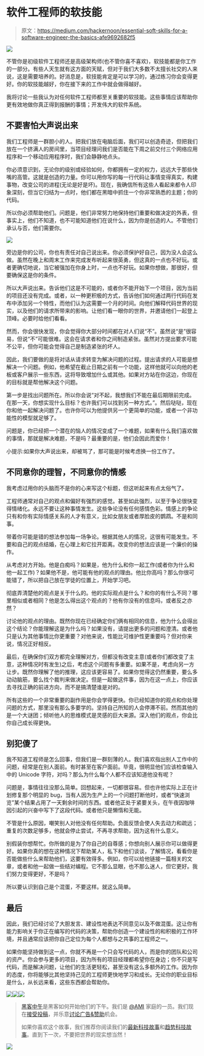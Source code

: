 # 软件工程师的软技能

> 原文：<https://medium.com/hackernoon/essential-soft-skills-for-a-software-engineer-the-basics-afe9692682f5>

![](img/0074aba470596a6481281d04015e713d.png)

不管你是初级软件工程师还是高级架构师(也不管你喜不喜欢)，软技能都是你工作的一部分。有些人天生就有这方面的天赋，但对于我们大多数不太擅长社交的人来说，这是需要培养的。好消息是，软技能肯定是可以学习的，通过练习你会变得更好。你的软技能越好，你在接下来的工作中就会做得越好。

我将讨论一些我认为对任何软件工程师都至关重要的软技能。这些事情应该帮助你更有效地做你真正得到报酬的事情；开发伟大的软件系统。

## 不要害怕大声说出来

我们工程师是一群胆小的人。把我们放在电脑后面，我们可以创造奇迹，但把我们放在一个挤满人的房间里，当项目经理问我们是否能在下周之前交付三个网络应用程序和一个移动应用程序时，我们会静静地点头。

你必须意识到，无论你的级别或经验如何，你都拥有一定的权力，远远大于那些快嘴的高管。这就是创造的力量。你可以用你写的每一行代码让事情变得真实，构建事物，改变公司的进程(无论是好是坏)。现在，我确信所有这些人看起来都令人印象深刻，但当它归结为一点时，他们都在黑暗中抓住一个你非常熟悉的主题；你的代码。

所以你必须帮助他们。问题是，他们非常努力地保持他们重要和做决定的外表，但事实上，他们不知道，也不可能知道他们在说什么，因为你是创造的人。不管他们承认与否，他们需要你。

![](img/143417df04d6f2b3f4dee6f9cf2ab87f.png)

旁边是你的公司，你也有责任对自己说出来。你必须保护好自己，因为没人会这么做。虽然在晚上和周末工作来完成发布听起来很英勇，但这真的一点也不好玩。或者更确切地说，当它被强加在你身上时，一点也不好玩。如果你想做，那很好，但要确保这是你的条件。

所以大声说出来。告诉他们这是不可能的，或者你不能开始下一个项目，因为当前的项目还没有完成。或者，以一种更积极的方式，告诉他们如何通过两行代码在发布中添加另一个特性，而他们认为这需要一个月的时间。向他们解释代码世界的现实，以及他们的请求所带来的影响。让他们看一眼你的世界，并邀请他们一起登上顶峰。必要时给他们看看。

然而，你会很快发现，你会觉得你大部分时间都在对人们说“不”。虽然说“是”很容易，但说“不”可能很难。这会在请求者和你之间制造紧张。虽然对方提出要求可能不公平，但你可能会觉得自己是制造紧张的坏人。

因此，我们要做的是将对话从请求转变为解决问题的过程。提出请求的人可能是想解决一个问题。例如，他希望在截止日期之前有一个功能，这样他就可以向他的老板或客户展示一些东西，这将导致增加什么或其他。如果对方站在你这边，你现在的目标就是帮他解决这个问题。

第一步是找出问题所在。所以你会说“对不起，我想我们不能在最后期限前完成。在那一天，你想实现什么目标？也许我们可以找到另一种方式。”。然后哒哒，现在你和他一起解决问题了。也许你可以为他提供另一个更简单的功能，或者一个非功能性的模型就足够了。

问题是，你已经把一个潜在的恼人的情况变成了一个难题，如果有什么我们喜欢做的事情，那就是解决难题，不是吗？最重要的是，他们会因此而爱你！

小提示:如果你大声说出来，却被骂了，那可能是时候考虑换一份工作了。

## 不同意你的理智，不同意你的情感

我考虑过用你的头脑而不是你的心来写这个标题，但这听起来有点太俗气了。

工程师通常对自己的观点和偏好有强烈的感觉。甚至如此强烈，以至于争论很快变得情绪化。永远不要让这种事情发生。这些争论没有任何感情色彩。情感上的争论只有和你有实际情感关系的人才有意义，比如女朋友或者厚脸皮的鹦鹉。不是和同事。

带着你可能是错的想法参加每一场争论。根据其他人的情况，这很有可能发生。不要和自己的观点结婚，在心理上和它拉开距离。改变你的想法应该是一个廉价的操作。

从考虑对方开始。他是白痴吗？如果是，他为什么和你一起工作(或者你为什么和他一起工作)？如果他不是，他可能有他的观点的理由。他比你高吗？那么你很可能错了，所以把自己放在学徒的位置上，开始学习吧。

彻底弄清楚他的观点是关于什么的。他的实际观点是什么？和你的有什么不同？哪里相似或者相同？他是怎么得出这个观点的？他有你没有的信息吗，或者反之亦然？

讨论他的观点的理由。既然你现在已经确定你们俩有相同的信息，他为什么会得出这个结论？你能理解这是为什么吗？如果没有，请提出更多的问题和澄清。或者他只是认为其他事情比你更重要？对他来说，性能比可维护性更重要吗？但对你来说，情况正好相反。

最后，在确保你们双方都完全理解对方，但都没有改变主意(或者你们都改变了主意，这种情况时有发生)之后，考虑这个问题有多重要。如果不是，考虑向另一方让步。既然你理解了他的推理，这应该更容易了。如果你觉得这仍然重要，要么多动动脑筋，要么找个裁判来做决定。但是一起做这件事，因为在这一点上，你应该去寻找正确的前进方向，而不是搞清楚谁是对的。

所有这些的一个非常重要的副作用是你会学得更快。你已经知道你的观点和你处理问题的方式，那里没有那么多要学的。坚持自己所知的人会停滞不前。然而其他的是一个大谜团；倾听他人的思维模式是灵感的巨大来源。深入他们的观点，你会比你自己成长得更快。

## 别犯傻了

我不知道工程师是怎么回事，但我们是一群刻薄的人。我们喜欢指出别人工作中的问题，经常是在别人面前。有时甚至在客户面前。毕竟，很明显他们应该检查输入中的 Unicode 字符，对吗？那么为什么每个人都不应该知道他没有呢？

问题是，事情往往没那么简单。回想起来，一切都很容易。但也许他实际上正在计划修复那个明显的 bug，当有人因为生产上的一个问题打断他时，或者“快速浏览”某个结果占用了一天剩余时间的东西。或者他正处于紧要关头，在午夜因咖啡因引起的兴奋中写下了这段代码。或者他只是懒惰和无能。

不管是什么原因，嘲笑别人对他没有任何帮助。负面反馈会使人失去动力和疏远；重复的次数足够多，他就会停止尝试，不再寻求帮助，因为这有什么意义。

别假装你想帮忙。你所做的是为了你自己的自尊感；你想向别人展示你可以做得更好。如果你真的想在这种情况下帮助某人，私下和他们谈谈，了解情况，看看你是否能做些什么来帮助他们，这要有效得多。例如，你可以给他链接一篇相关的文章，或者和他一起做一些结对编程。它不那么显眼，也不那么迷人，但它更好。我们努力变得更好，不是吗？

所以要认识到自己是个混蛋，不要这样。就这么简单。

## 最后

因此，我们已经讨论了大胆发言、建设性地表达不同意见以及不做混蛋。这让你有能力影响关于你正在编写的代码的决策，帮助你创造一个建设性的和积极的工作环境，并且通常应该把你自己定位为每个人都想与之共事的工程师之一。

如果你能坚持做到这一点，你就不再是一个只会写代码的人，而是你的团队和公司的资产。你会参与更多的项目，因为所有的项目经理都希望你在身边；你不只是写代码，而是解决问题，让他们的生活更轻松，甚至没有这么多额外的工作。因为你的态度，你将能够比其他坚持己见的工程师更快地学习和成长。无论你的职业目标是什么，从长远来看，这些东西都会帮助你。

[![](img/50ef4044ecd4e250b5d50f368b775d38.png)](http://bit.ly/HackernoonFB)[![](img/979d9a46439d5aebbdcdca574e21dc81.png)](https://goo.gl/k7XYbx)[![](img/2930ba6bd2c12218fdbbf7e02c8746ff.png)](https://goo.gl/4ofytp)

> [黑客中午](http://bit.ly/Hackernoon)是黑客如何开始他们的下午。我们是 [@AMI](http://bit.ly/atAMIatAMI) 家庭的一员。我们现在[接受投稿](http://bit.ly/hackernoonsubmission)，并乐意[讨论广告&赞助](mailto:partners@amipublications.com)机会。
> 
> 如果你喜欢这个故事，我们推荐你阅读我们的[最新科技故事](http://bit.ly/hackernoonlatestt)和[趋势科技故事](https://hackernoon.com/trending)。直到下一次，不要把世界的现实想当然！

![](img/be0ca55ba73a573dce11effb2ee80d56.png)